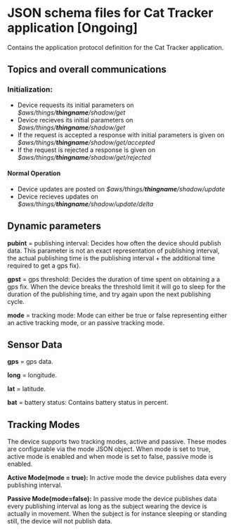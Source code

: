 # JSON schema files for Cat Tracker application [Ongoing]

Contains the application protocol definition for the Cat Tracker application.

## Topics and overall communications

### Initialization:
 - Device requests its initial parameters on *$aws/things/**thingname**/shadow/get*
 - Device recieves its initial parameters on *$aws/things/**thingname**/shadow/get*
 - If the request is accepted a response with initial parameters is given on *$aws/things/**thingname**/shadow/get/accepted*
 - If the request is rejected a response is given on *$aws/things/**thingname**/shadow/get/rejected*

#### Normal Operation
 - Device updates are posted on *$aws/things/**thingname**/shadow/update*
 - Device recieves updates on *$aws/things/**thingname**/shadow/update/delta*

## Dynamic parameters

**pubint** = publishing interval: Decides how often the device should publish data. This parameter is not an exact representation of publishing interval, the actual publishing time is the publishing interval + the additional time required to get a gps fix).

**gpst** = gps threshold: Decides the duration of time spent on obtaining a a gps fix. When the device breaks the threshold limit it will go to sleep for the duration of the publishing time, and try again upon the next publishing cycle.

**mode** = tracking mode: Mode can either be true or false representing either an active tracking mode, or an passive tracking mode.

## Sensor Data

**gps** = gps data.

**long** = longitude.

**lat** = latitude.

**bat** = battery status: Contains battery status in percent.
  
## Tracking Modes

The device supports two tracking modes, active and passive. These modes are configurable via the mode JSON object. When mode is set to true, active mode is enabled and when mode is set to false, passive mode is enabled.

**Active Mode(mode = true):** In active mode the device publishes data every publishing interval.

**Passive Mode(mode=false):** In passive mode the device publishes data every publishing interval as long as the subject wearing the device is actually in movement. When the subject is for instance sleeping or standing still, the device will not publish data.
